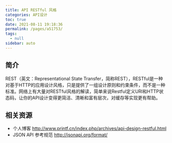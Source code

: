 ```yaml
---
title: API RESTful 风格
categories: API设计
toc: true
date: 2021-08-11 19:18:36
permalink: /pages/a51753/
tags: 
  - null
sidebar: auto
---
```


## 简介
REST（英文：Representational State Transfer，简称REST），RESTful是一种对基于HTTP的应用设计风格，只是提供了一组设计原则和约束条件，而不是一种标准。网络上有大量对RESTful风格的解读，简单来说Restful定义URI和HTTP状态码，让你的API设计变得更简洁、清晰和富有层次，对缓存等实现更有帮助。

## 相关资源

- 个人博客 http://www.printf.cn/index.php/archives/api-design-restful.html
- JSON API 参考规范 http://jsonapi.org/format/